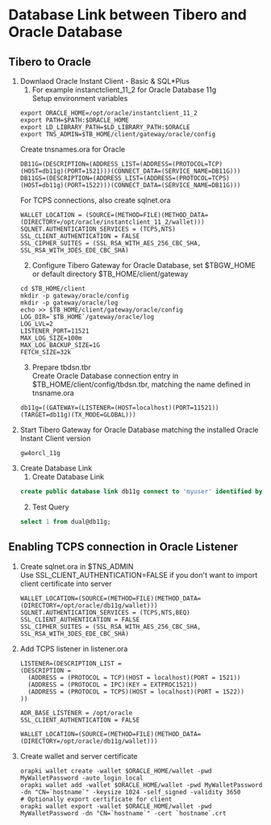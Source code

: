 # Database Link between Tibero and Oracle Database
## Tibero to Oracle
1. Downlaod Oracle Instant Client - Basic & SQL*Plus
    1. For example instanctclient_11_2 for Oracle Database 11g  
    Setup environment variables
    ```
    export ORACLE_HOME=/opt/oracle/instantclient_11_2
    export PATH=$PATH:$ORACLE_HOME
    export LD_LIBRARY_PATH=$LD_LIBRARY_PATH:$ORACLE
    export TNS_ADMIN=$TB_HOME/client/gateway/oracle/config
    ```
    Create tnsnames.ora for Oracle
    ```text
    DB11G=(DESCRIPTION=(ADDRESS_LIST=(ADDRESS=(PROTOCOL=TCP)(HOST=db11g)(PORT=1521)))(CONNECT_DATA=(SERVICE_NAME=DB11G)))
    DB11GS=(DESCRIPTION=(ADDRESS_LIST=(ADDRESS=(PROTOCOL=TCPS)(HOST=db11g)(PORT=1522)))(CONNECT_DATA=(SERVICE_NAME=DB11G)))
    ```
    For TCPS connections, also create sqlnet.ora
    ```text
    WALLET_LOCATION = (SOURCE=(METHOD=FILE)(METHOD_DATA=(DIRECTORY=/opt/oracle/instantclient_11_2/wallet)))  
    SQLNET.AUTHENTICATION_SERVICES = (TCPS,NTS)  
    SSL_CLIENT_AUTHENTICATION = FALSE  
    SSL_CIPHER_SUITES = (SSL_RSA_WITH_AES_256_CBC_SHA, SSL_RSA_WITH_3DES_EDE_CBC_SHA)  
    ```
    2. Configure Tibero Gateway for Oracle Database, set $TBGW_HOME or default directory $TB_HOME/client/gateway
    ```shell
    cd $TB_HOME/client  
    mkdir -p gateway/oracle/config
    mkdir -p gateway/oracle/log
    echo >> $TB_HOME/client/gateway/oracle/config
    LOG_DIR=`$TB_HOME`/gateway/oracle/log
    LOG_LVL=2
    LISTENER_PORT=11521
    MAX_LOG_SIZE=100m
    MAX_LOG_BACKUP_SIZE=1G
    FETCH_SIZE=32k
    ```
    3. Prepare tbdsn.tbr  
    Create Oracle Database connection entry in $TB_HOME/client/config/tbdsn.tbr, matching the name defined in tnsname.ora
    ```text
    db11g=((GATEWAY=(LISTENER=(HOST=localhost)(PORT=11521))(TARGET=db11g)(TX_MODE=GLOBAL)))
    ```
2. Start Tibero Gateway for Oracle Database matching the installed Oracle Instant Client version 
    ```shell
    gw4orcl_11g
    ```
3. Create Database Link  
    1. Create Database Link  
    ```sql
    create public database link db11g connect to 'myuser' identified by 'mypassword' using 'db11g';
    ```
    2. Test Query  
    ```sql
    select 1 from dual@db11g;
    ```
## Enabling TCPS connection in Oracle Listener
1. Create sqlnet.ora in $TNS_ADMIN  
    Use SSL_CLIENT_AUTHENTICATION=FALSE if you don't want to import client certificate into server
    ```text
    WALLET_LOCATION=(SOURCE=(METHOD=FILE)(METHOD_DATA=(DIRECTORY=/opt/oracle/db11g/wallet)))
    SQLNET.AUTHENTICATION_SERVICES = (TCPS,NTS,BEQ)
    SSL_CLIENT_AUTHENTICATION = FALSE
    SSL_CIPHER_SUITES = (SSL_RSA_WITH_AES_256_CBC_SHA, SSL_RSA_WITH_3DES_EDE_CBC_SHA)
    ```
2. Add TCPS listener in listener.ora  
    ```text
    LISTENER=(DESCRIPTION_LIST =
    (DESCRIPTION =
      (ADDRESS = (PROTOCOL = TCP)(HOST = localhost)(PORT = 1521))
      (ADDRESS = (PROTOCOL = IPC)(KEY = EXTPROC1521))
      (ADDRESS = (PROTOCOL = TCPS)(HOST = localhost)(PORT = 1522))
    ))

    ADR_BASE_LISTENER = /opt/oracle
    SSL_CLIENT_AUTHENTICATION = FALSE

    WALLET_LOCATION=(SOURCE=(METHOD=FILE)(METHOD_DATA=(DIRECTORY=/opt/oracle/db11g/wallet)))
    ```
3. Create wallet and server certificate
    ```shell
    orapki wallet create -wallet $ORACLE_HOME/wallet -pwd MyWalletPassword -auto_login_local
    orapki wallet add -wallet $ORACLE_HOME/wallet -pwd MyWalletPassword -dn "CN=`hostname`" -keysize 1024 -self_signed -validity 3650
    # Optionally export certificate for client
    orapki wallet export -wallet $ORACLE_HOME/wallet -pwd MyWalletPassword -dn "CN=`hostname`" -cert `hostname`.crt
